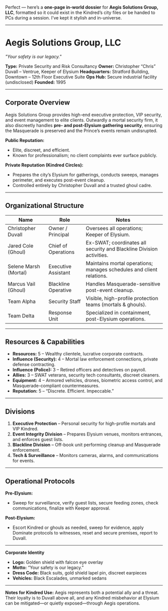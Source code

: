 Perfect — here’s a **one-page in-world dossier** for **Aegis Solutions Group, LLC**, formatted so it could exist in the Kindred’s city files or be handed to PCs during a session. I’ve kept it stylish and in-universe.

---

# **Aegis Solutions Group, LLC**

*"Your safety is our legacy."*

**Type:** Private Security and Risk Consultancy
**Owner:** Christopher “Chris” Duvall – Ventrue, Keeper of Elysium
**Headquarters:** Stratford Building, Downtown – 12th Floor Executive Suite
**Ops Hub:** Secure industrial facility (undisclosed)
**Founded:** 1995

---

## **Corporate Overview**

Aegis Solutions Group provides high-end executive protection, VIP security, and event management to elite clients. Outwardly a mortal security firm, it also discreetly handles **pre- and post-Elysium gathering security**, ensuring the Masquerade is preserved and the Prince’s events remain undisrupted.

**Public Reputation:**

* Elite, discreet, and efficient.
* Known for professionalism; no client complaints ever surface publicly.

**Private Reputation (Kindred Circles):**

* Prepares the city’s Elysium for gatherings, conducts sweeps, manages perimeter, and executes post-event cleanup.
* Controlled entirely by Christopher Duvall and a trusted ghoul cadre.

---

## **Organizational Structure**

| Name                  | Role                | Notes                                                                |
| --------------------- | ------------------- | -------------------------------------------------------------------- |
| Christopher Duvall    | Owner / Principal   | Oversees all operations; Keeper of Elysium.                          |
| Jared Cole (Ghoul)    | Chief of Operations | Ex-SWAT; coordinates all security and Blackline Division activities. |
| Selene Marsh (Mortal) | Executive Assistant | Maintains mortal operations; manages schedules and client relations. |
| Marcus Vail (Ghoul)   | Blackline Operative | Handles Masquerade-sensitive post-event cleanup.                     |
| Team Alpha            | Security Staff      | Visible, high-profile protection teams (mortals & ghouls).           |
| Team Delta            | Response Unit       | Specialized in containment, post-Elysium operations.                 |

---

## **Resources & Capabilities**

* **Resources:** 5 – Wealthy clientele, lucrative corporate contracts.
* **Influence (Security):** 4 – Mortal law enforcement connections, private defense contracting.
* **Influence (Police):** 3 – Retired officers and detectives on payroll.
* **Allies:** 3 – SWAT veterans, security tech consultants, discreet cleaners.
* **Equipment:** 4 – Armored vehicles, drones, biometric access control, and Masquerade-compliant countermeasures.
* **Reputation:** 5 – “Discrete. Efficient. Impeccable.”

---

## **Divisions**

1. **Executive Protection** – Personal security for high-profile mortals and VIP Kindred.
2. **Event Integrity Division** – Prepares Elysium venues, monitors entrances, and enforces guest lists.
3. **Blackline Division** – Off-book unit performing cleanup and Masquerade enforcement.
4. **Tech & Surveillance** – Monitors cameras, alarms, and communications for events.

---

## **Operational Protocols**

**Pre-Elysium:**

* Sweep for surveillance, verify guest lists, secure feeding zones, check communications, finalize with Keeper approval.

**Post-Elysium:**

* Escort Kindred or ghouls as needed, sweep for evidence, apply Dominate protocols to witnesses, reset and secure premises, report to Duvall.

---

**Corporate Identity**

* **Logo:** Golden shield with falcon eye overlay
* **Motto:** “Your safety is our legacy.”
* **Dress Code:** Black suits, gold shield lapel pin, discreet earpieces
* **Vehicles:** Black Escalades, unmarked sedans

---

**Notes for Kindred Use:**
Aegis represents both a potential ally and a threat. Their loyalty is to Duvall above all, and any Kindred misbehavior at Elysium can be mitigated—or quietly exposed—through Aegis operations.
